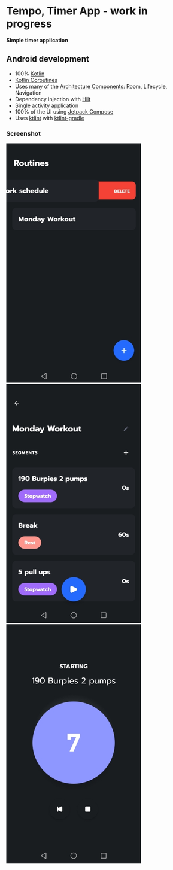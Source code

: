 # Tempo, Timer App - work in progress

**Simple timer application**

## Android development

- 100% [Kotlin](https://kotlinlang.org/)
- [Kotlin Coroutines](https://kotlinlang.org/docs/reference/coroutines/coroutines-guide.html)
- Uses many of the [Architecture Components](https://developer.android.com/topic/libraries/architecture/): Room, Lifecycle, Navigation
- Dependency injection with [Hilt](https://dagger.dev/hilt/)
- Single activity application
- 100% of the UI using [Jetpack Compose](https://developer.android.com/jetpack/compose)
- Uses [ktlint](https://github.com/pinterest/ktlint) with [ktlint-gradle](https://github.com/jlleitschuh/ktlint-gradle)

### Screenshot

![Routine List](https://github.com/guerraenrico/tempo/blob/master/art/1.jpg?raw=true)
![Routine Summary](https://github.com/guerraenrico/tempo/blob/master/art/2.jpg?raw=true)
![Timer](https://github.com/guerraenrico/tempo/blob/master/art/3.jpg?raw=true)
